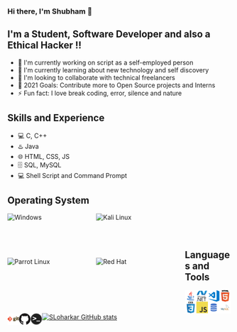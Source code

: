 ### Hi there, I'm Shubham 👋

## I'm a Student, Software Developer and also a Ethical Hacker !!

- 🔭 I'm currently working on script as a self-employed person
- 🌱 I'm currently learning about new technology and self discovery
- 👯 I'm looking to collaborate with technical freelancers
- 🥅 2021 Goals: Contribute more to Open Source projects and Interns
- ⚡ Fun fact: I love break coding, error, silence and nature

## Skills and Experience
* 💻 C, C++
* ♨️ Java
* 🌐 HTML, CSS, JS
* 🗄️ SQL, MySQL
* 💻 Shell Script and Command Prompt

## Operating System      
<!--<meta name="viewport" content="width=device-width, initial-scale=1.0">
[<style>] img { max-width: 100%; height: auto; }]  
  -->
[<img align="left" alt="Windows" width="200px" height="100px" src="https://download.logo.wine/logo/Windows_10/Windows_10-Logo.wine.png"  />][windows]
[<img align="left" alt="Kali Linux" width="200px" height="100px" src="https://www.edureka.co/blog/wp-content/uploads/2019/01/Kali-logo-Ethical-Hacking-using-Kali-Linux-Edureka.jpg"  />][kali]
[<img align="left" alt="Parrot Linux" width="200px" height="100px" src="https://docs.parrotlinux.org/img/macaw-poly.jpg"  />][parrot]
[<img align="left" alt="Red Hat" width="200px" height="100px" src="https://www.redhat.com/cms/managed-files/Brand_Standars-Red_Hat-_color_on-black.svg?itok=wPCF1-sX"  />][red hat]
  
[windows]: https://www.microsoft.com/en-in/windows
[kali]: https://www.kali.org/
[parrot]: https://www.parrotsec.org/
[red hat]: https://www.redhat.com/en
<br><br><br>
## Languages and Tools

[<img align="left" alt="Java" width="26px" src="https://github.com/Rohit-MyRG/Rohit-MyRG/blob/main/java-43-569305.webp" title="Java" />][java]
[<img align="left" alt=".NET" width="26px" src="https://github.com/Rohit-MyRG/Rohit-MyRG/blob/main/microsoft-dot-net-1-1175179.webp" title=".NET" />][dotnet]
[<img align="left" alt="Visual Studio Code" width="26px" src="https://raw.githubusercontent.com/github/explore/80688e429a7d4ef2fca1e82350fe8e3517d3494d/topics/visual-studio-code/visual-studio-code.png" title="Visual Studio Code" />][vscode]
[<img align="left" alt="HTML5" width="26px" src="https://raw.githubusercontent.com/github/explore/80688e429a7d4ef2fca1e82350fe8e3517d3494d/topics/html/html.png" title="HTML5" />][webdevplaylist]
[<img align="left" alt="CSS3" width="26px" src="https://raw.githubusercontent.com/github/explore/80688e429a7d4ef2fca1e82350fe8e3517d3494d/topics/css/css.png" title="CSS3" />][webdevplaylist1]
[<img align="left" alt="JavaScript" width="26px" src="https://raw.githubusercontent.com/github/explore/80688e429a7d4ef2fca1e82350fe8e3517d3494d/topics/javascript/javascript.png" title="JavaScript"  />][webdevplaylist2]
[<img align="left" alt="SQL" width="26px" src="https://raw.githubusercontent.com/github/explore/80688e429a7d4ef2fca1e82350fe8e3517d3494d/topics/sql/sql.png" title="SQL"  />][webdevplaylist3]
[<img align="left" alt="MySQL" width="26px" src="https://raw.githubusercontent.com/github/explore/80688e429a7d4ef2fca1e82350fe8e3517d3494d/topics/mysql/mysql.png" title="MySQL" />][webdevplaylist4]
<img align="left" alt="Git" width="26px" src="https://raw.githubusercontent.com/github/explore/80688e429a7d4ef2fca1e82350fe8e3517d3494d/topics/git/git.png" title="Git" />
<img align="left" alt="GitHub" width="26px" src="https://raw.githubusercontent.com/github/explore/78df643247d429f6cc873026c0622819ad797942/topics/github/github.png" title="GitHub" />
<img align="left" alt="Terminal" width="26px" src="https://raw.githubusercontent.com/github/explore/80688e429a7d4ef2fca1e82350fe8e3517d3494d/topics/terminal/terminal.png"  />

[java]: https://www.javatpoint.com/java-tutorial
[dotnet]: https://www.javatpoint.com/net-framework
[vscode]: https://code.visualstudio.com/download
[webdevplaylist]: https://www.w3schools.com/html/
[webdevplaylist1]: https://www.w3schools.com/css/default.asp
[webdevplaylist2]: https://www.w3schools.com/js/default.asp
[webdevplaylist3]: https://www.w3schools.com/sql/default.asp
[webdevplaylist4]: https://www.tutorialspoint.com/mysql/index.htm

<br/><br/>

[![SLoharkar GitHub stats](https://github-readme-stats.vercel.app/api?username=SLoharkar)](https://github.com/SLoharkar/github-readme-stats)


